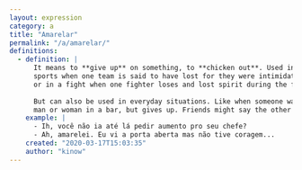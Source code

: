 ```yaml
---
layout: expression
category: a
title: "Amarelar"
permalink: "/a/amarelar/"
definitions:
  - definition: |
      It means to **give up** on something, to **chicken out**. Used in
      sports when one team is said to have lost for they were intimidated by the other team,
      or in a fight when one fighter loses and lost spirit during the fight.
      
      But can also be used in everyday situations. Like when someone wants to go talk to a
      man or woman in a bar, but gives up. Friends might say the other person **amarelou**.
    example: |
      - Ih, você não ia até lá pedir aumento pro seu chefe?
      - Ah, amarelei. Eu vi a porta aberta mas não tive coragem...
    created: "2020-03-17T15:03:35"
    author: "kinow"
---
```

